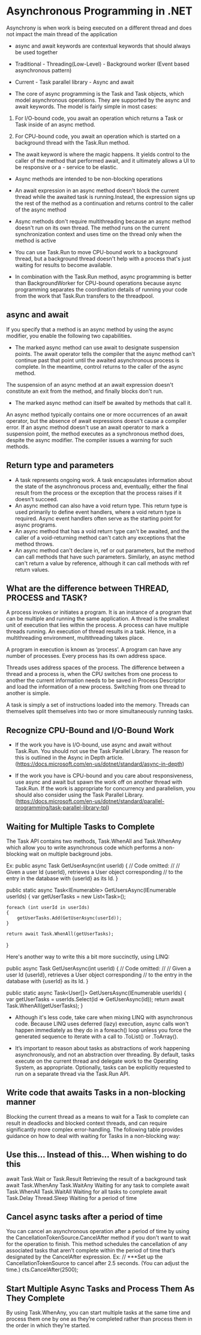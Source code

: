# Asynchronous Programming in .NET

Asynchrony is when work is being executed on a different thread and does not impact the main thread of the application

- async and await keywords are contextual keywords that should always be used together

- Traditional - Threading(Low-Level) - Background worker (Event based asynchronous pattern)
- Current - Task parallel library - Async and await

- The core of async programming is the Task and Task<T> objects, which model asynchronous operations. They are supported by the async and await keywords. The model is fairly simple in most cases:

1. For I/O-bound code, you await an operation which returns a Task or Task<T> inside of an async method.

2. For CPU-bound code, you await an operation which is started on a background thread with the Task.Run method.

- The await keyword is where the magic happens. It yields control to the caller of the method that performed await, and it ultimately allows a UI to be responsive or a - service to be elastic.

- Async methods are intended to be non-blocking operations
- An await expression in an async method doesn't block the current thread while the awaited task is running.Instead, the expression signs up the rest of the method as a continuation and returns control to the caller of the async method

- Async methods don't require multithreading because an async method doesn't run on its own thread. The method runs on the current synchronization context and uses time on the thread only when the method is active

- You can use Task.Run to move CPU-bound work to a background thread, but a background thread doesn't help with a process that's just waiting for results to become available.

- In combination with the Task.Run method, async programming is better than BackgroundWorker for CPU-bound operations because async programming separates the coordination details of running your code from the work that Task.Run transfers to the threadpool.

## async and await

If you specify that a method is an async method by using the async modifier, you enable the following two capabilities.

- The marked async method can use await to designate suspension points. The await operator tells the compiler that the async method can't continue past that point until the awaited asynchronous process is complete. In the meantime, control returns to the caller of the async method.

The suspension of an async method at an await expression doesn't constitute an exit from the method, and finally blocks don't run.

- The marked async method can itself be awaited by methods that call it.

An async method typically contains one or more occurrences of an await operator, but the absence of await expressions doesn't cause a compiler error. If an async method doesn't use an await operator to mark a suspension point, the method executes as a synchronous method does, despite the async modifier. The compiler issues a warning for such methods.

## Return type and parameters

- A task represents ongoing work. A task encapsulates information about the state of the asynchronous process and, eventually, either the final result from the process or the exception that the process raises if it doesn't succeed.
- An async method can also have a void return type. This return type is used primarily to define event handlers, where a void return type is required. Async event handlers often serve as the starting point for async programs.
- An async method that has a void return type can't be awaited, and the caller of a void-returning method can't catch any exceptions that the method throws.
- An async method can't declare in, ref or out parameters, but the method can call methods that have such parameters. Similarly, an async method can't return a value by reference, although it can call methods with ref return values.

## What are the difference between THREAD, PROCESS and TASK?

A process invokes or initiates a program. It is an instance of a program that can be multiple and running the same application. A thread is the smallest unit of execution that lies within the process. A process can have multiple threads running. An execution of thread results in a task. Hence, in a multithreading environment, multithreading takes place.

A program in execution is known as ‘process’. A program can have any number of processes. Every process has its own address space.

Threads uses address spaces of the process. The difference between a thread and a process is, when the CPU switches from one process to another the current information needs to be saved in Process Descriptor and load the information of a new process. Switching from one thread to another is simple.

A task is simply a set of instructions loaded into the memory. Threads can themselves split themselves into two or more simultaneously running tasks.

## Recognize CPU-Bound and I/O-Bound Work

- If the work you have is I/O-bound, use async and await without Task.Run. You should not use the Task Parallel Library. The reason for this is outlined in the Async in Depth article. (https://docs.microsoft.com/en-us/dotnet/standard/async-in-depth)

- If the work you have is CPU-bound and you care about responsiveness, use async and await but spawn the work off on another thread with Task.Run. If the work is appropriate for concurrency and parallelism, you should also consider using the Task Parallel Library. (https://docs.microsoft.com/en-us/dotnet/standard/parallel-programming/task-parallel-library-tpl)

## Waiting for Multiple Tasks to Complete

The Task API contains two methods, Task.WhenAll and Task.WhenAny which allow you to write asynchronous code which performs a non-blocking wait on multiple background jobs.

Ex:
public async Task<User> GetUserAsync(int userId)
{
// Code omitted:
//
// Given a user Id {userId}, retrieves a User object corresponding
// to the entry in the database with {userId} as its Id.
}

public static async Task<IEnumerable<User>> GetUsersAsync(IEnumerable<int> userIds)
{
var getUserTasks = new List<Task<User>>();

    foreach (int userId in userIds)
    {
        getUserTasks.Add(GetUserAsync(userId));
    }

    return await Task.WhenAll(getUserTasks);

}

Here's another way to write this a bit more succinctly, using LINQ:

public async Task<User> GetUserAsync(int userId)
{
// Code omitted:
//
// Given a user Id {userId}, retrieves a User object corresponding
// to the entry in the database with {userId} as its Id.
}

public static async Task<User[]> GetUsersAsync(IEnumerable<int> userIds)
{
var getUserTasks = userIds.Select(id => GetUserAsync(id));
return await Task.WhenAll(getUserTasks);
}

- Although it's less code, take care when mixing LINQ with asynchronous code. Because LINQ uses deferred (lazy) execution, async calls won't happen immediately as they do in a foreach() loop unless you force the generated sequence to iterate with a call to .ToList() or .ToArray().

- It’s important to reason about tasks as abstractions of work happening asynchronously, and not an abstraction over threading. By default, tasks execute on the current thread and delegate work to the Operating System, as appropriate. Optionally, tasks can be explicitly requested to run on a separate thread via the Task.Run API.

## Write code that awaits Tasks in a non-blocking manner

Blocking the current thread as a means to wait for a Task to complete can result in deadlocks and blocked context threads, and can require significantly more complex error-handling. The following table provides guidance on how to deal with waiting for Tasks in a non-blocking way:

Use this...             Instead of this...          When wishing to do this
----------------------------------------------------------------------------------------------------
await                   Task.Wait or Task.Result    Retrieving the result of a background task
await Task.WhenAny      Task.WaitAny                Waiting for any task to complete
await Task.WhenAll      Task.WaitAll                Waiting for all tasks to complete
await Task.Delay        Thread.Sleep                Waiting for a period of time

## Cancel async tasks after a period of time
You can cancel an asynchronous operation after a period of time by using the CancellationTokenSource.CancelAfter method if you don't want to wait for the operation to finish. This method schedules the cancellation of any associated tasks that aren’t complete within the period of time that’s designated by the CancelAfter expression.
Ex:     // ***Set up the CancellationTokenSource to cancel after 2.5 seconds. (You can adjust the time.)
        cts.CancelAfter(2500);

## Start Multiple Async Tasks and Process Them As They Complete 
By using Task.WhenAny, you can start multiple tasks at the same time and process them one by one as they’re completed rather than process them in the order in which they're started.
